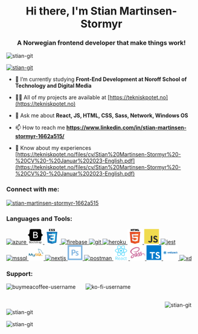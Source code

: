 <h1 align="center">Hi there, I'm Stian Martinsen-Stormyr</h1>
<h3 align="center">A Norwegian frontend developer that make things work!</h3>

<p align="left"> <img src="https://komarev.com/ghpvc/?username=stian-git&label=Profile%20views&color=0e75b6&style=flat" alt="stian-git" /> </p>

<p align="left"> <a href="https://github.com/ryo-ma/github-profile-trophy"><img src="https://github-profile-trophy.vercel.app/?username=stian-git" alt="stian-git" /></a> </p>

- 🌱 I’m currently studying **Front-End Development at Noroff School of Technology and Digital Media**

- 👨‍💻 All of my projects are available at [https://tekniskpotet.no](https://tekniskpotet.no)

- 💬 Ask me about **React, JS, HTML, CSS, Sass, Network, Windows OS**

- 📫 How to reach me **https://www.linkedin.com/in/stian-martinsen-stormyr-1662a515/**

- 📄 Know about my experiences [https://tekniskpotet.no/files/cv/Stian%20Martinsen-Stormyr%20-%20CV%20-%20Januar%202023-English.pdf](https://tekniskpotet.no/files/cv/Stian%20Martinsen-Stormyr%20-%20CV%20-%20Januar%202023-English.pdf)

<h3 align="left">Connect with me:</h3>
<p align="left">
<a href="https://linkedin.com/in/stian-martinsen-stormyr-1662a515" target="blank"><img align="center" src="https://raw.githubusercontent.com/rahuldkjain/github-profile-readme-generator/master/src/images/icons/Social/linked-in-alt.svg" alt="stian-martinsen-stormyr-1662a515" height="30" width="40" /></a>
</p>

<h3 align="left">Languages and Tools:</h3>
<p align="left"> <a href="https://azure.microsoft.com/en-in/" target="_blank" rel="noreferrer"> <img src="https://www.vectorlogo.zone/logos/microsoft_azure/microsoft_azure-icon.svg" alt="azure" width="40" height="40"/> </a> <a href="https://getbootstrap.com" target="_blank" rel="noreferrer"> <img src="https://raw.githubusercontent.com/devicons/devicon/master/icons/bootstrap/bootstrap-plain-wordmark.svg" alt="bootstrap" width="40" height="40"/> </a> <a href="https://www.w3schools.com/css/" target="_blank" rel="noreferrer"> <img src="https://raw.githubusercontent.com/devicons/devicon/master/icons/css3/css3-original-wordmark.svg" alt="css3" width="40" height="40"/> </a> <a href="https://firebase.google.com/" target="_blank" rel="noreferrer"> <img src="https://www.vectorlogo.zone/logos/firebase/firebase-icon.svg" alt="firebase" width="40" height="40"/> </a> <a href="https://git-scm.com/" target="_blank" rel="noreferrer"> <img src="https://www.vectorlogo.zone/logos/git-scm/git-scm-icon.svg" alt="git" width="40" height="40"/> </a> <a href="https://heroku.com" target="_blank" rel="noreferrer"> <img src="https://www.vectorlogo.zone/logos/heroku/heroku-icon.svg" alt="heroku" width="40" height="40"/> </a> <a href="https://www.w3.org/html/" target="_blank" rel="noreferrer"> <img src="https://raw.githubusercontent.com/devicons/devicon/master/icons/html5/html5-original-wordmark.svg" alt="html5" width="40" height="40"/> </a> <a href="https://developer.mozilla.org/en-US/docs/Web/JavaScript" target="_blank" rel="noreferrer"> <img src="https://raw.githubusercontent.com/devicons/devicon/master/icons/javascript/javascript-original.svg" alt="javascript" width="40" height="40"/> </a> <a href="https://jestjs.io" target="_blank" rel="noreferrer"> <img src="https://www.vectorlogo.zone/logos/jestjsio/jestjsio-icon.svg" alt="jest" width="40" height="40"/> </a> <a href="https://www.microsoft.com/en-us/sql-server" target="_blank" rel="noreferrer"> <img src="https://www.svgrepo.com/show/303229/microsoft-sql-server-logo.svg" alt="mssql" width="40" height="40"/> </a> <a href="https://www.mysql.com/" target="_blank" rel="noreferrer"> <img src="https://raw.githubusercontent.com/devicons/devicon/master/icons/mysql/mysql-original-wordmark.svg" alt="mysql" width="40" height="40"/> </a> <a href="https://nextjs.org/" target="_blank" rel="noreferrer"> <img src="https://cdn.worldvectorlogo.com/logos/nextjs-2.svg" alt="nextjs" width="40" height="40"/> </a> <a href="https://www.photoshop.com/en" target="_blank" rel="noreferrer"> <img src="https://raw.githubusercontent.com/devicons/devicon/master/icons/photoshop/photoshop-line.svg" alt="photoshop" width="40" height="40"/> </a> <a href="https://postman.com" target="_blank" rel="noreferrer"> <img src="https://www.vectorlogo.zone/logos/getpostman/getpostman-icon.svg" alt="postman" width="40" height="40"/> </a> <a href="https://reactjs.org/" target="_blank" rel="noreferrer"> <img src="https://raw.githubusercontent.com/devicons/devicon/master/icons/react/react-original-wordmark.svg" alt="react" width="40" height="40"/> </a> <a href="https://sass-lang.com" target="_blank" rel="noreferrer"> <img src="https://raw.githubusercontent.com/devicons/devicon/master/icons/sass/sass-original.svg" alt="sass" width="40" height="40"/> </a> <a href="https://www.typescriptlang.org/" target="_blank" rel="noreferrer"> <img src="https://raw.githubusercontent.com/devicons/devicon/master/icons/typescript/typescript-original.svg" alt="typescript" width="40" height="40"/> </a> <a href="https://webpack.js.org" target="_blank" rel="noreferrer"> <img src="https://raw.githubusercontent.com/devicons/devicon/d00d0969292a6569d45b06d3f350f463a0107b0d/icons/webpack/webpack-original-wordmark.svg" alt="webpack" width="40" height="40"/> </a> <a href="https://www.adobe.com/products/xd.html" target="_blank" rel="noreferrer"> <img src="https://cdn.worldvectorlogo.com/logos/adobe-xd.svg" alt="xd" width="40" height="40"/> </a> </p>

<h3 align="left">Support:</h3>
<p><a href="https://www.buymeacoffee.com/buymeacoffee-username"> <img align="left" src="https://cdn.buymeacoffee.com/buttons/v2/default-yellow.png" height="50" width="210" alt="buymeacoffee-username" /></a><a href="https://ko-fi.com/ko-fi-username"> <img align="left" src="https://cdn.ko-fi.com/cdn/kofi3.png?v=3" height="50" width="210" alt="ko-fi-username" /></a></p><br><br>

<p><img align="left" src="https://github-readme-stats.vercel.app/api/top-langs?username=stian-git&show_icons=true&locale=en&layout=compact" alt="stian-git" /></p>

<p>&nbsp;<img align="center" src="https://github-readme-stats.vercel.app/api?username=stian-git&show_icons=true&locale=en" alt="stian-git" /></p>

<p><img align="center" src="https://github-readme-streak-stats.herokuapp.com/?user=stian-git&" alt="stian-git" /></p>
